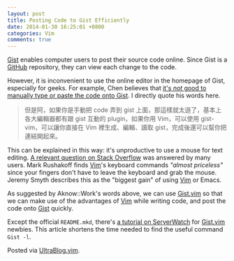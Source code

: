 ```yaml
---
layout: post
title: Posting Code to Gist Efficiently
date: 2014-01-30 16:25:01 +0800
categories: Vim
comments: true
---
```


[Gist] enables computer users to post their source code online. Since
Gist is a [GitHub] repository, they can view each change to the code.

However, it is inconvenient to use the online editor in the homepage
of Gist, especially for geeks. For example, Chen believes that
[it's *not* good to manually type or paste the code onto Gist][src]. I
directly quote his words here.

> 但是阿，如果你是手動把 code 弄到 gist 上面，那這樣就太遜了，基本上各大編輯器都有跟 gist 互動的 plugin，如果你用 Vim，可以使用 gist-vim，可以讓你直接在 Vim 裡生成、編輯、讀取 gist，完成後還可以幫你把連結開起來。

<!-- more -->

This can be explained in this way: it's unproductive to use a mouse
for text editing. [A relevant question on Stack Overflow][so1088387]
was answered by many users. Mark Rushakoff finds [Vim]'s keyboard
commands *"almost priceless"* since your fingers don't have to leave
the keyboard and grab the mouse. Jeremy Smyth describes this as the
"biggest gain" of using [Vim] or Emacs.

As suggested by Aknow::Work's words above, we can use [Gist.vim] so
that we can make use of the advantages of [Vim] while writing code,
and post the code onto [Gist] quickly.

Except the official `README.mkd`, there's
[a tutorial on ServerWatch][tut] for [Gist.vim] newbies. This article
shortens the time needed to find the useful command `Gist -l`.

Posted via [UltraBlog.vim][end].

[Gist]: https://gist.github.com
[GitHub]: https://github.com
[src]: http://aknow-work.blogspot.hk/2013/04/programmer-code-gist-vim.html
[so1088387]: http://stackoverflow.com/q/1088387 "Vim vs Mouse"
[Vim]: http://www.vim.org
[Gist.vim]: https://github.com/mattn/gist-vim
[tut]: http://www.serverwatch.com/tutorials/article.php/3931076/Get-More-Out-of-Git-Use-Gist-With-Vim.htm "Gist Tutorial"
[end]: http://0x3f.org/blog/ultrablog-as-an-ultimate-vim-blogging-plugin/
